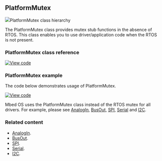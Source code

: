 ## PlatformMutex

<span class="images">![](https://os.mbed.com/docs/v5.8/mbed-os-api-doxy/class_platform_mutex.png)<span>PlatformMutex class hierarchy</span></span>

The PlatformMutex class provides mutex stub functions in the absence of RTOS. This class enables you to use driver/application code when the RTOS is not present.

### PlatformMutex class reference

[![View code](https://www.mbed.com/embed/?type=library)](https://os.mbed.com/docs/v5.8/mbed-os-api-doxy/class_platform_mutex.html)

### PlatformMutex example

The code below demonstrates usage of PlatformMutex.

[![View code](https://www.mbed.com/embed/?url=https://os.mbed.com/teams/mbed_example/code/mbed-os-example-platform-mutex/)](https://os.mbed.com/teams/mbed_example/code/mbed-os-example-platform-mutex/file/2084d9e90526/main.cpp)

Mbed OS uses the PlatformMutex class instead of the RTOS mutex for all drivers. For example, please see [AnalogIn](/docs/v5.8/reference/analogin.html), [BusOut](/docs/v5.8/reference/busout.html), [SPI](/docs/v5.8/reference/spi.html), [Serial](/docs/v5.8/reference/serial.html) and [I2C](/docs/v5.8/reference/i2c.html).

### Related content

- [AnalogIn](/docs/v5.8/reference/analogin.html).
- [BusOut](/docs/v5.8/reference/busout.html).
- [SPI](/docs/v5.8/reference/spi.html).
- [Serial](/docs/v5.8/reference/serial.html).
- [I2C](/docs/v5.8/reference/i2c.html).
